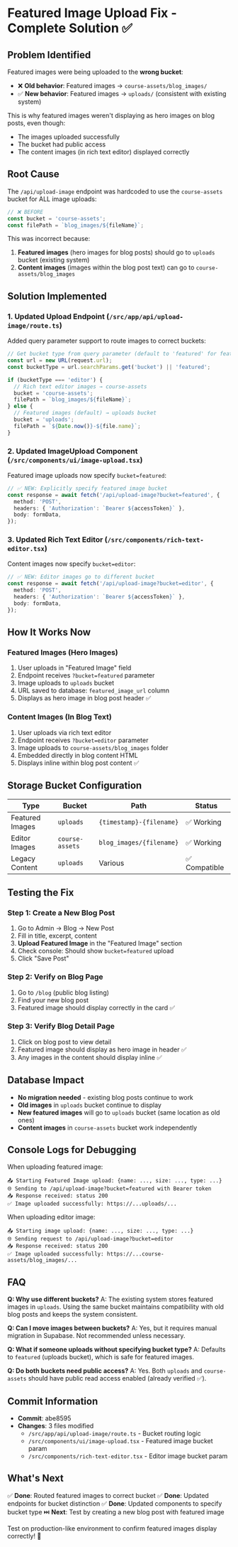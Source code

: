 # Featured Image Upload Fix - Complete Solution ✅

## Problem Identified

Featured images were being uploaded to the **wrong bucket**:

- ❌ **Old behavior**: Featured images → `course-assets/blog_images/`
- ✅ **New behavior**: Featured images → `uploads/` (consistent with existing system)

This is why featured images weren't displaying as hero images on blog posts, even though:
- The images uploaded successfully
- The bucket had public access
- The content images (in rich text editor) displayed correctly

## Root Cause

The `/api/upload-image` endpoint was hardcoded to use the `course-assets` bucket for ALL image uploads:

```typescript
// ❌ BEFORE
const bucket = 'course-assets';
const filePath = `blog_images/${fileName}`;
```

This was incorrect because:
1. **Featured images** (hero images for blog posts) should go to `uploads` bucket (existing system)
2. **Content images** (images within the blog post text) can go to `course-assets/blog_images`

## Solution Implemented

### 1. Updated Upload Endpoint (`/src/app/api/upload-image/route.ts`)

Added query parameter support to route images to correct buckets:

```typescript
// Get bucket type from query parameter (default to 'featured' for featured images)
const url = new URL(request.url);
const bucketType = url.searchParams.get('bucket') || 'featured';

if (bucketType === 'editor') {
  // Rich text editor images → course-assets
  bucket = 'course-assets';
  filePath = `blog_images/${fileName}`;
} else {
  // Featured images (default) → uploads bucket
  bucket = 'uploads';
  filePath = `${Date.now()}-${file.name}`;
}
```

### 2. Updated ImageUpload Component (`/src/components/ui/image-upload.tsx`)

Featured image uploads now specify `bucket=featured`:

```typescript
// ✅ NEW: Explicitly specify featured image bucket
const response = await fetch('/api/upload-image?bucket=featured', {
  method: 'POST',
  headers: { 'Authorization': `Bearer ${accessToken}` },
  body: formData,
});
```

### 3. Updated Rich Text Editor (`/src/components/rich-text-editor.tsx`)

Content images now specify `bucket=editor`:

```typescript
// ✅ NEW: Editor images go to different bucket
const response = await fetch('/api/upload-image?bucket=editor', {
  method: 'POST',
  headers: { 'Authorization': `Bearer ${accessToken}` },
  body: formData,
});
```

## How It Works Now

### Featured Images (Hero Images)
1. User uploads in "Featured Image" field
2. Endpoint receives `?bucket=featured` parameter
3. Image uploads to `uploads` bucket
4. URL saved to database: `featured_image_url` column
5. Displays as hero image in blog post header ✅

### Content Images (In Blog Text)
1. User uploads via rich text editor
2. Endpoint receives `?bucket=editor` parameter
3. Image uploads to `course-assets/blog_images` folder
4. Embedded directly in blog content HTML
5. Displays inline within blog post content ✅

## Storage Bucket Configuration

| Type | Bucket | Path | Status |
|------|--------|------|--------|
| Featured Images | `uploads` | `{timestamp}-{filename}` | ✅ Working |
| Editor Images | `course-assets` | `blog_images/{filename}` | ✅ Working |
| Legacy Content | `uploads` | Various | ✅ Compatible |

## Testing the Fix

### Step 1: Create a New Blog Post
1. Go to Admin → Blog → New Post
2. Fill in title, excerpt, content
3. **Upload Featured Image** in the "Featured Image" section
4. Check console: Should show `bucket=featured` upload
5. Click "Save Post"

### Step 2: Verify on Blog Page
1. Go to `/blog` (public blog listing)
2. Find your new blog post
3. Featured image should display correctly in the card ✅

### Step 3: Verify Blog Detail Page
1. Click on blog post to view detail
2. Featured image should display as hero image in header ✅
3. Any images in the content should display inline ✅

## Database Impact

- **No migration needed** - existing blog posts continue to work
- **Old images** in `uploads` bucket continue to display
- **New featured images** will go to `uploads` bucket (same location as old ones)
- **Content images** in `course-assets` bucket work independently

## Console Logs for Debugging

When uploading featured image:
```
📤 Starting Featured Image upload: {name: ..., size: ..., type: ...}
🌐 Sending to /api/upload-image?bucket=featured with Bearer token
📥 Response received: status 200
✅ Image uploaded successfully: https://...uploads/...
```

When uploading editor image:
```
📤 Starting image upload: {name: ..., size: ..., type: ...}
🌐 Sending request to /api/upload-image?bucket=editor
📥 Response received: status 200
✅ Image uploaded successfully: https://...course-assets/blog_images/...
```

## FAQ

**Q: Why use different buckets?**
A: The existing system stores featured images in `uploads`. Using the same bucket maintains compatibility with old blog posts and keeps the system consistent.

**Q: Can I move images between buckets?**
A: Yes, but it requires manual migration in Supabase. Not recommended unless necessary.

**Q: What if someone uploads without specifying bucket type?**
A: Defaults to `featured` (uploads bucket), which is safe for featured images.

**Q: Do both buckets need public access?**
A: Yes. Both `uploads` and `course-assets` should have public read access enabled (already verified ✅).

## Commit Information

- **Commit**: abe8595
- **Changes**: 3 files modified
  - `/src/app/api/upload-image/route.ts` - Bucket routing logic
  - `/src/components/ui/image-upload.tsx` - Featured image bucket param
  - `/src/components/rich-text-editor.tsx` - Editor image bucket param

## What's Next

✅ **Done**: Routed featured images to correct bucket
✅ **Done**: Updated endpoints for bucket distinction
✅ **Done**: Updated components to specify bucket type
⏭️ **Next**: Test by creating a new blog post with featured image

Test on production-like environment to confirm featured images display correctly! 🎉

